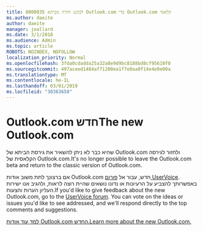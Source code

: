 ```yaml
---
title: 8000035 לבקש חזרה מביתא Outlook.com כדי Outlook.com קלאסי
ms.author: daeite
author: daeite
manager: joallard
ms.date: 3/1/2018
ms.audience: Admin
ms.topic: article
ROBOTS: NOINDEX, NOFOLLOW
localization_priority: Normal
ms.openlocfilehash: 3fda0cdadda25a32a8e9d9bc8188bd8cf95610f0
ms.sourcegitcommit: 497aceed1484af71200ea1f7e0aa0f14e4e0e00a
ms.translationtype: MT
ms.contentlocale: he-IL
ms.lasthandoff: 03/01/2019
ms.locfileid: "30363658"
---
```

# <a name="the-new-outlookcom"></a><span data-ttu-id="eb32b-102">Outlook.com חדש</span><span class="sxs-lookup"><span data-stu-id="eb32b-102">The new Outlook.com</span></span>

<span data-ttu-id="eb32b-103">שהיא כבר לא ניתן להשאיר את גירסת הביתא של Outlook.com ולחזור לגירסה הקלאסית של Outlook.com.</span><span class="sxs-lookup"><span data-stu-id="eb32b-103">It's no longer possible to leave the Outlook.com beta and return to the classic version of Outlook.com.</span></span>

<span data-ttu-id="eb32b-p101">אם ברצונך לתת משוב אודות Outlook.com חדש, עבור אל [פורום UserVoice](https://go.microsoft.com/fwlink/p/?linkid=851599). באפשרותך להצביע על הרעיונות או נדונו נושאים שהיית רוצה לראות, ולהגיב אנו ישירות העליון הערות והצעות.</span><span class="sxs-lookup"><span data-stu-id="eb32b-p101">If you'd like to give feedback about the new Outlook.com, go to the [UserVoice forum](https://go.microsoft.com/fwlink/p/?linkid=851599). You can vote on the ideas or issues you'd like to see addressed, and we'll respond directly to the top comments and suggestions.</span></span>

[<span data-ttu-id="eb32b-106">למד עוד אודות Outlook.com החדש.</span><span class="sxs-lookup"><span data-stu-id="eb32b-106">Learn more about the new Outlook.com.</span></span>](https://go.microsoft.com/fwlink/p/?linkid=874356)